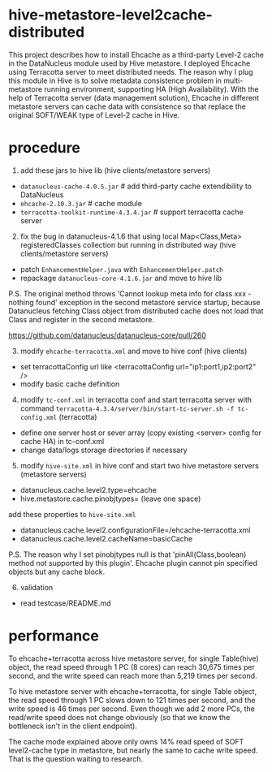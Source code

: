# hive-metastore-level2cache-distributed

This project describes how to install Ehcache as a third-party Level-2 cache in the DataNucleus module used by Hive metastore. I deployed Ehcache using Terracotta server to meet distributed needs. The reason why I plug this module in Hive is to solve metadata consistence problem in multi-metastore running environment, supporting HA (High Availability). With the help of  Terracotta server (data management solution), Ehcache in different metastore servers can cache data with consistence so that replace the original SOFT/WEAK type of Level-2 cache in Hive.

# procedure

1. add these jars to hive lib (hive clients/metastore servers)

  * `datanucleus-cache-4.0.5.jar`  # add third-party cache extendibility to DataNucleus
  * `ehcache-2.10.3.jar`  # cache module
  * `terracotta-toolkit-runtime-4.3.4.jar`  # support terracotta cache server
  
2. fix the bug in datanucleus-4.1.6 that using local Map\<Class,Meta\> registeredClasses collection but running in distributed way (hive clients/metastore servers)

  * patch `EnhancementHelper.java` with `EnhancementHelper.patch`
  * repackage `datanucleus-core-4.1.6.jar` and move to hive lib

P.S. The original method throws 'Cannot lookup meta info for class xxx - nothing found' exception in the second metastore service startup, because Datanucleus fetching Class object from distributed cache does not load that Class and register in the second metastore.

https://github.com/datanucleus/datanucleus-core/pull/260

3. modify `ehcache-terracotta.xml` and move to hive conf (hive clients)

  * set terracottaConfig url like \<terracottaConfig url="ip1:port1,ip2:port2" /\>
  * modify basic cache definition 

4. modify `tc-conf.xml` in terracotta conf and start terracotta server with command `terracotta-4.3.4/server/bin/start-tc-server.sh -f tc-config.xml` (terracotta)

  * define one server host or sever array (copy existing \<server\> config for cache HA) in tc-conf.xml
  * change data/logs storage directories if necessary

5. modify `hive-site.xml` in hive conf and start two hive metastore servers (metastore servers)

  * datanucleus.cache.level2.type=ehcache
  * hive.metastore.cache.pinobjtypes= (leave one space)
  
  add these properties to `hive-site.xml`
  
  * datanucleus.cache.level2.configurationFile=/ehcache-terracotta.xml
  * datanucleus.cache.level2.cacheName=basicCache
  
P.S. The reason why I set pinobjtypes null is that 'pinAll(Class,boolean) method not supported by this plugin'. Ehcache plugin cannot pin specified objects but any cache block.
  
6. validation

  * read testcase/README.md

# performance

To ehcache+terracotta across hive metastore server, for single Table(hive) object, the read speed through 1 PC (8 cores) can reach 30,675 times per second, and the write speed can reach more than 5,219 times per second.

To hive metastore server with ehcache+terracotta, for single Table object, the read speed through 1 PC slows down to 121 times per second, and the write speed is 46 times per second. Even though we add 2 more PCs, the read/write speed does not change obviously (so that we know the bottleneck isn't in the client endpoint).

The cache mode explained above only owns 14% read speed of SOFT level2-cache type in metastore, but nearly the same to cache write speed. That is the question waiting to research.
